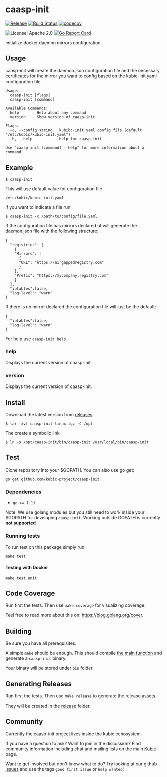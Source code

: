 # caasp-init

[![Release](https://img.shields.io/github/release/kubic-project/caasp-init.svg)](https://github.com/kubic-project/caasp-init/releases/latest)
[![Build Status](https://img.shields.io/travis/kubic-project/caasp-init/master.svg)](https://travis-ci.org/kubic-project/caasp-init)
[![codecov](https://codecov.io/gh/kubic-project/caasp-init/branch/master/graph/badge.svg)](https://codecov.io/gh/kubic-project/caasp-init)

![License: Apache 2.0](https://img.shields.io/github/license/kubic-project/caasp-init.svg)
[![Go Report Card](https://goreportcard.com/badge/github.com/kubic-project/caasp-init)](https://goreportcard.com/report/github.com/kubic-project/caasp-init)

Initialize docker daemon mirrors configuration.

## Usage

caasp-init will create the daemon.json configuration file and the necessary certificates for the mirror you want to config based on the kubic-init.yaml configuration file.

```shell
Usage:
  caasp-init [flags]
  caasp-init [command]

Available Commands:
  help        Help about any command
  version     Show version of caasp-init

Flags:
  -c, --config string   kubibc-init.yaml config file (default "/etc/kubic/kubic-init.yaml")
  -h, --help            help for caasp-init

Use "caasp-init [command] --help" for more information about a command.
```

## Example

`$ caasp-init`

This will use default value for configuration file

`/etc/kubic/kubic-init.yaml`

if you want to indicate a file run

`$ caasp-init -c /path/to/config/file.yaml`

If the configuration file has mirrors declared ot will generate the daemon.json
file with the following structure:

```
{
  "registries": [
    {
    "Mirrors": [
      {
      "URL": "https://airgappedregistry.com"
      }
    ],
    "Prefix": "https://mycompany.registry.com"
    }
  ],
  "iptables":false,
  "log-level": "warn"
}
```

If there is no mirror declared the configuration file will just be the default:

```
{
  "iptables":false,
  "log-level": "warn"
}
```

For help use `caasp-init help`

### help

Displays the current version of caasp-init.

### version

Displays the current version of caasp-init.

## Install

Download the latest version from [releases](https://github.com/kubic-project/caasp-init/releases/latest).

`$ tar -xvf caasp-init-linux.tgz -C /opt`

The create a symbolic link

`$ ln -s /opt/caasp-init/bin/caasp-init /usr/local/bin/caasp-init`

## Test

Clone repository into your $GOPATH. You can also use go get:

`go get github.com/kubic-project/caasp-init`

### Dependencies

* `go >= 1.11`

Note:
We use golang modules but you still need to work inside your $GOPATH for developing `caasp-init`.
Working outside GOPATH is currently **not supported**

### Running tests

To run test on this package simply run:

`make test`

#### Testing with Docker

`make test.unit`

## Code Coverage

Run first the tests. Then use `make coverage` for visualizing coverage.

Feel free to read more about this on: https://blog.golang.org/cover.

## Building

Be sure you have all prerequisites.

A simple `make` should be enough. This should compile [the main
function](cmd/root.go) and generate a `caasp-init` binary.

Your binary will be stored under `bin` folder

## Generating Releases

Run first the tests. Then use `make release` to generate the release assets.

They will be created in the [release](release/) folder.

## Community

Currently the caasp-init project lives inside the kubic echosystem.

If you have a question to ask? Want to join in the discussion? Find community information including chat and mailing lists on the main [Kubic](https://en.opensuse.org/Portal:Kubic) page.

Want to get involved but don't know what to do? Try looking at our github [issues](https://github.com/kubic-project/caasp-init/issues?q=is%3Aissue+is%3Aopen+label%3A%22good+first+issue%22) and use the tags `good first issue` or `help wanted`!
